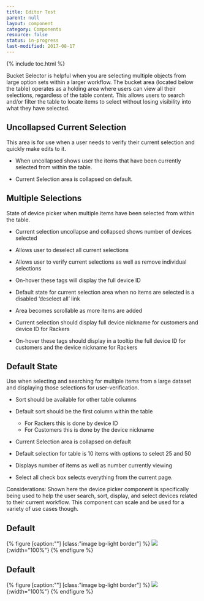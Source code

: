 ```yaml
---
title: Editor Test
parent: null
layout: component
category: Components
resource: false
status: in-progress
last-modified: 2017-08-17
---
```


{% include toc.html %}

Bucket Selector is helpful when you are selecting multiple objects from large
option sets within a larger workflow. The bucket area (located below the table)
operates as a holding area where users can view all their selections,
regardless of the table content. This allows users to search and/or filter the
table to locate items to select without losing visibility into what they have
selected.

## Uncollapsed Current Selection

This area is for use when a user needs to verify their current selection and
quickly make edits to it.

-   When uncollapsed shows user the items that have been currently selected
  from within the table.

-   Current Selection area is collapsed on default.

## Multiple Selections

State of device picker when multiple items have been selected from within the
table.

-   Current selection uncollapse and collapsed shows number of devices
  selected

-   Allows user to deselect all current selections

-   Allows user to verify current selections as well as remove individual
  selections

-   On-hover these tags will display the full device ID

-   Default state for current selection area when no items are selected is a
  disabled ‘deselect all’ link

-   Area becomes scrollable as more items are added

-   Current selection should display full device nickname for customers and
  device ID for Rackers

-   On-hover these tags should display in a tooltip the full device ID for
  customers and the device nickname for Rackers

## Default State

Use when selecting and searching for multiple items from a large dataset and
displaying those selections for user-verification.

-   Sort should be available for other table columns

-   Default sort should be the first column within the table

    - For Rackers this is done by device ID
    - For Customers this is done by the device nickname

-   Current Selection area is collapsed on default

-   Default selection for table is 10 items with options to select 25 and 50

-   Displays number of items as well as number currently viewing

-   Select all check box selects everything from the current page.

Considerations: Shown here the device picker component is specifically being
used to help the user search, sort, display, and select devices related to
their current workflow. This component can scale and be used for a variety of
use cases though.

## Default

{% figure [caption:""] [class:"image bg-light border"] %}
![]({{site.cdn_url}}/img/components/device-picker.svg){:width="100%"}
{% endfigure %}

## Default

{% figure [caption:""] [class:"image bg-light border"] %}
![]({{site.cdn_url}}/img/components/device-picker-selected.svg){:width="100%"}
{% endfigure %}
